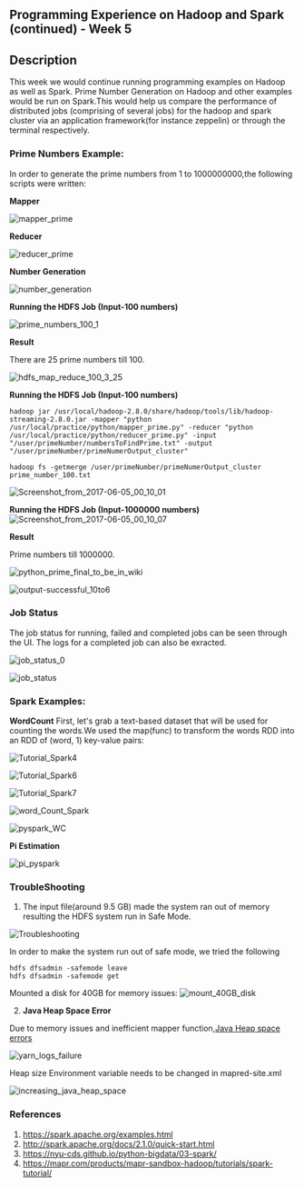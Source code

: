 ## Programming Experience on Hadoop and Spark (continued) - Week 5

## Description
This week we would continue running programming examples on Hadoop as well as Spark. Prime Number Generation on Hadoop and other examples would be run on Spark.This would help us compare the performance of distributed jobs (comprising of several jobs) for the hadoop and spark cluster via an application framework(for instance zeppelin) or through the terminal respectively.

### Prime Numbers Example:
In order to generate the prime numbers from 1 to 1000000000,the following scripts were written:

**Mapper**

![mapper_prime](https://github.com/IshmeetKaur/Distributed-Data-Mining-Lab/blob/master/Week5/mapper_prime.png)

**Reducer**

![reducer_prime](https://github.com/IshmeetKaur/Distributed-Data-Mining-Lab/blob/master/Week5/reducer_prime.png)

**Number Generation**

![number_generation](https://github.com/IshmeetKaur/Distributed-Data-Mining-Lab/blob/master/Week5/number_generation.png)

**Running the HDFS Job (Input-100 numbers)**

![prime_numbers_100_1](https://github.com/IshmeetKaur/Distributed-Data-Mining-Lab/blob/master/Week5/prime_numbers_100_1.png)

**Result**

There are 25 prime numbers till 100.

![hdfs_map_reduce_100_3_25](https://github.com/IshmeetKaur/Distributed-Data-Mining-Lab/blob/master/Week5/hdfs_map_reduce_100_3_25.png)

**Running the HDFS Job (Input-100 numbers)**

```
hadoop jar /usr/local/hadoop-2.8.0/share/hadoop/tools/lib/hadoop-streaming-2.8.0.jar -mapper "python /usr/local/practice/python/mapper_prime.py" -reducer "python /usr/local/practice/python/reducer_prime.py" -input "/user/primeNumber/numbersToFindPrime.txt" -output "/user/primeNumber/primeNumerOutput_cluster"

hadoop fs -getmerge /user/primeNumber/primeNumerOutput_cluster prime_number_100.txt
```

![Screenshot_from_2017-06-05_00_10_01](https://github.com/IshmeetKaur/Distributed-Data-Mining-Lab/blob/master/Week5/Running_HDFS_Job_input_100_numbers.png)

**Running the HDFS Job (Input-1000000 numbers)**
![Screenshot_from_2017-06-05_00_10_07](https://github.com/IshmeetKaur/Distributed-Data-Mining-Lab/blob/master/Week5/Running_HDFS_Job_input_1000000_numbers.png.png)

**Result**

Prime numbers till 1000000.

![python_prime_final_to_be_in_wiki](https://github.com/IshmeetKaur/Distributed-Data-Mining-Lab/blob/master/Week5/prime_numbers_till_10000000_1.png)

![output-successful_10to6](https://github.com/IshmeetKaur/Distributed-Data-Mining-Lab/blob/master/Week5/output-successful_10to6.png)

### Job Status

The job status for running, failed and completed jobs can be seen through the UI. The logs for a completed job can also be exracted.

![job_status_0](https://github.com/IshmeetKaur/Distributed-Data-Mining-Lab/blob/master/Week5/job_status_0.png)

![job_status](https://github.com/IshmeetKaur/Distributed-Data-Mining-Lab/blob/master/Week5/job_status.png)


### Spark Examples:

**WordCount**
First, let's grab a text-based dataset that will be used for counting the words.We used the map(func) to transform the words RDD into an RDD of (word, 1) key-value pairs: 

![Tutorial_Spark4](https://github.com/IshmeetKaur/Distributed-Data-Mining-Lab/blob/master/Week5/Tutorial_Spark4.png)

![Tutorial_Spark6](https://github.com/IshmeetKaur/Distributed-Data-Mining-Lab/blob/master/Week5/Tutorial_Spark6.png)

![Tutorial_Spark7](https://github.com/IshmeetKaur/Distributed-Data-Mining-Lab/blob/master/Week5/Tutorial_Spark7.png)

![word_Count_Spark](https://github.com/IshmeetKaur/Distributed-Data-Mining-Lab/blob/master/Week5/word_Count_Spark.png)

![pyspark_WC](https://github.com/IshmeetKaur/Distributed-Data-Mining-Lab/blob/master/Week5/pyspark_WC.png)

**Pi Estimation**

![pi_pyspark](https://github.com/IshmeetKaur/Distributed-Data-Mining-Lab/blob/master/Week5/pi_pyspark.png)


### TroubleShooting

1. The input file(around 9.5 GB) made the system ran out of memory resulting the HDFS system run in Safe Mode.

![Troubleshooting](https://github.com/IshmeetKaur/Distributed-Data-Mining-Lab/blob/master/Week5/Troubleshooting.png)

In order to make the system run out of safe mode, we tried the following

```
hdfs dfsadmin -safemode leave
hdfs dfsadmin -safemode get
```

Mounted a disk for 40GB for memory issues:
![mount_40GB_disk](https://github.com/IshmeetKaur/Distributed-Data-Mining-Lab/blob/master/Week5/mount_40GB_disk.png)


2. **Java Heap Space Error**

Due to memory issues and inefficient mapper function,[Java Heap space errors](https://chawlasumit.wordpress.com/tag/hadoop-java-heap-space/)

![yarn_logs_failure](https://github.com/IshmeetKaur/Distributed-Data-Mining-Lab/blob/master/Week5/yarn_logs_failure.png)

Heap size Environment variable needs to be changed in mapred-site.xml

![increasing_java_heap_space](https://github.com/IshmeetKaur/Distributed-Data-Mining-Lab/blob/master/Week5/increasing_java_heap_space.png)

### References

1. https://spark.apache.org/examples.html
2. http://spark.apache.org/docs/2.1.0/quick-start.html
3. https://nyu-cds.github.io/python-bigdata/03-spark/
4. https://mapr.com/products/mapr-sandbox-hadoop/tutorials/spark-tutorial/


